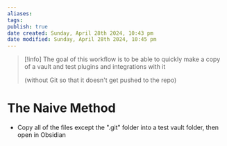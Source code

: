 ```yaml
---
aliases: 
tags: 
publish: true
date created: Sunday, April 28th 2024, 10:43 pm
date modified: Sunday, April 28th 2024, 10:45 pm
---
```


> [!info] The goal of this workflow is to be able to quickly make a copy of a vault and test plugins and integrations with it
> 
> (without Git so that it doesn't get pushed to the repo)

# The Naive Method
- Copy all of the files except the ".git" folder into a test vault folder, then open in Obsidian

